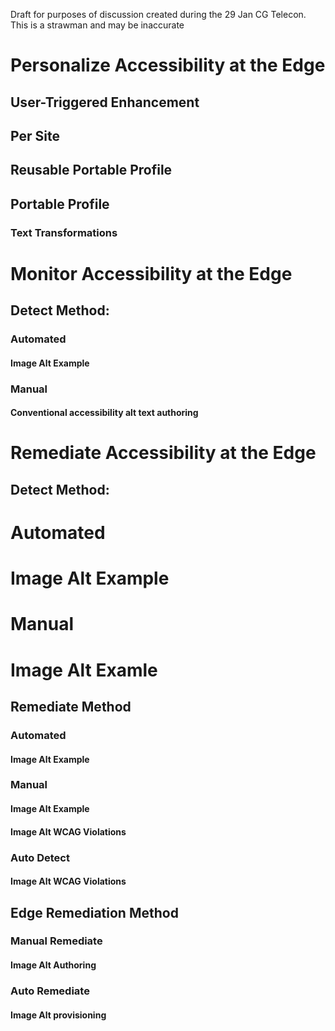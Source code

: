 Draft for purposes of discussion created during the 29 Jan CG Telecon.
This is a strawman and may be inaccurate 

# Personalize Accessibility at the Edge
## User-Triggered Enhancement
## Per Site
## Reusable Portable Profile
## Portable Profile
### Text Transformations
# Monitor Accessibility at the Edge
## Detect Method:
### Automated
#### Image Alt Example
### Manual
#### Conventional accessibility alt text authoring
# Remediate Accessibility at the Edge
## Detect Method:
# Automated
# Image Alt Example
# Manual
# Image Alt Examle
## Remediate Method
### Automated
#### Image Alt Example
### Manual
#### Image Alt Example
#### Image Alt WCAG Violations
### Auto Detect
#### Image Alt WCAG Violations
## Edge Remediation Method
### Manual Remediate
#### Image Alt Authoring
### Auto Remediate
#### Image Alt provisioning

